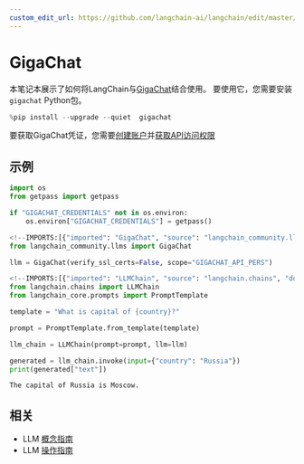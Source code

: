 ```yaml
---
custom_edit_url: https://github.com/langchain-ai/langchain/edit/master/docs/docs/integrations/llms/gigachat.ipynb
---
```

# GigaChat
本笔记本展示了如何将LangChain与[GigaChat](https://developers.sber.ru/portal/products/gigachat)结合使用。
要使用它，您需要安装```gigachat``` Python包。


```python
%pip install --upgrade --quiet  gigachat
```

要获取GigaChat凭证，您需要[创建账户](https://developers.sber.ru/studio/login)并[获取API访问权限](https://developers.sber.ru/docs/ru/gigachat/individuals-quickstart)

## 示例


```python
import os
from getpass import getpass

if "GIGACHAT_CREDENTIALS" not in os.environ:
    os.environ["GIGACHAT_CREDENTIALS"] = getpass()
```


```python
<!--IMPORTS:[{"imported": "GigaChat", "source": "langchain_community.llms", "docs": "https://python.langchain.com/api_reference/community/llms/langchain_community.llms.gigachat.GigaChat.html", "title": "GigaChat"}]-->
from langchain_community.llms import GigaChat

llm = GigaChat(verify_ssl_certs=False, scope="GIGACHAT_API_PERS")
```


```python
<!--IMPORTS:[{"imported": "LLMChain", "source": "langchain.chains", "docs": "https://python.langchain.com/api_reference/langchain/chains/langchain.chains.llm.LLMChain.html", "title": "GigaChat"}, {"imported": "PromptTemplate", "source": "langchain_core.prompts", "docs": "https://python.langchain.com/api_reference/core/prompts/langchain_core.prompts.prompt.PromptTemplate.html", "title": "GigaChat"}]-->
from langchain.chains import LLMChain
from langchain_core.prompts import PromptTemplate

template = "What is capital of {country}?"

prompt = PromptTemplate.from_template(template)

llm_chain = LLMChain(prompt=prompt, llm=llm)

generated = llm_chain.invoke(input={"country": "Russia"})
print(generated["text"])
```
```output
The capital of Russia is Moscow.
```

## 相关

- LLM [概念指南](/docs/concepts/#llms)
- LLM [操作指南](/docs/how_to/#llms)
